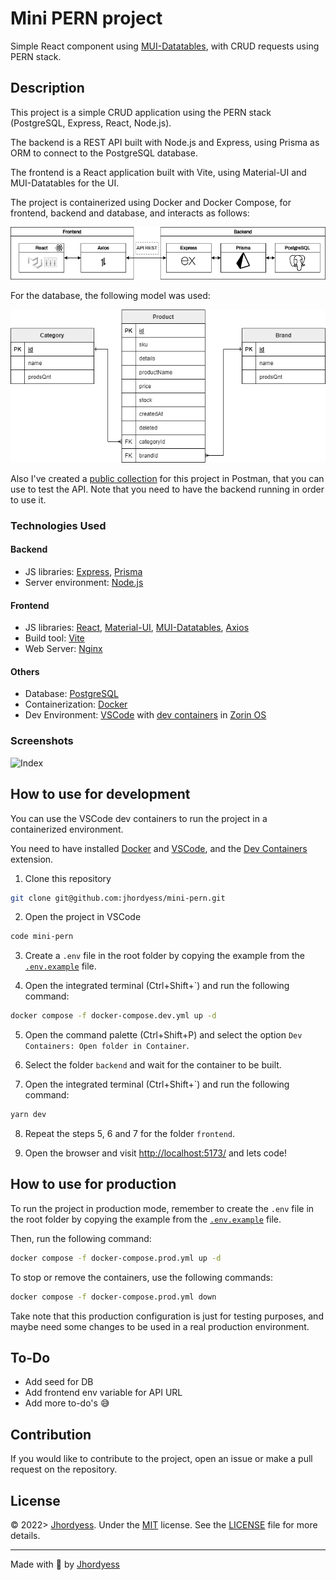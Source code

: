 # Mini PERN project

Simple React component using [MUI-Datatables](https://github.com/gregnb/mui-datatables), with CRUD requests using PERN stack.

## Description

This project is a simple CRUD application using the PERN stack (PostgreSQL, Express, React, Node.js).

The backend is a REST API built with Node.js and Express, using Prisma as ORM to connect to the PostgreSQL database.

The frontend is a React application built with Vite, using Material-UI and MUI-Datatables for the UI.

The project is containerized using Docker and Docker Compose, for frontend, backend and database, and interacts as follows:

![Interaction](./docs/interaction.drawio.png)

For the database, the following model was used:

![Logical model](./docs/logical_model.drawio.png)

Also I've created a [public collection](https://postman.com/jhordyess/workspace/mini-pern/documentation/20955361-cbb1019b-d7d1-4b8d-9b86-384d48f171fa) for this project in Postman, that you can use to test the API. Note that you need to have the backend running in order to use it.

### Technologies Used

#### Backend

- JS libraries: [Express](http://expressjs.com/), [Prisma](https://www.prisma.io/)
- Server environment: [Node.js](https://nodejs.org/en/)

#### Frontend

- JS libraries: [React](https://reactjs.org/), [Material-UI](https://mui.com/), [MUI-Datatables](https://github.com/gregnb/mui-datatables), [Axios](https://axios-http.com/)
- Build tool: [Vite](https://vitejs.dev/)
- Web Server: [Nginx](https://www.nginx.com/)

#### Others

- Database: [PostgreSQL](https://www.postgresql.org/)
- Containerization: [Docker](https://www.docker.com/)
- Dev Environment: [VSCode](https://code.visualstudio.com/) with [dev containers](https://code.visualstudio.com/docs/remote/containers) in [Zorin OS](https://zorinos.com/)

### Screenshots

![Index](https://res.cloudinary.com/jhordyess/image/upload/v1669164609/mini-pern/Screenshot.png)

## How to use for development

You can use the VSCode dev containers to run the project in a containerized environment.

You need to have installed [Docker](https://www.docker.com/) and [VSCode](https://code.visualstudio.com/), and the [Dev Containers](https://marketplace.visualstudio.com/items?itemName=ms-vscode-remote.remote-containers) extension.

1. Clone this repository

```bash
git clone git@github.com:jhordyess/mini-pern.git
```

2. Open the project in VSCode

```bash
code mini-pern
```

3. Create a `.env` file in the root folder by copying the example from the [`.env.example`](./.env.example) file.

4. Open the integrated terminal (Ctrl+Shift+`) and run the following command:

```bash
docker compose -f docker-compose.dev.yml up -d
```

5. Open the command palette (Ctrl+Shift+P) and select the option `Dev Containers: Open folder in Container`.

6. Select the folder `backend` and wait for the container to be built.

7. Open the integrated terminal (Ctrl+Shift+`) and run the following command:

```bash
yarn dev
```

8. Repeat the steps 5, 6 and 7 for the folder `frontend`.

9. Open the browser and visit <http://localhost:5173/> and lets code!

## How to use for production

To run the project in production mode, remember to create the `.env` file in the root folder by copying the example from the [`.env.example`](./.env.example) file.

Then, run the following command:

```bash
docker compose -f docker-compose.prod.yml up -d
```

To stop or remove the containers, use the following commands:

```bash
docker compose -f docker-compose.prod.yml down
```

Take note that this production configuration is just for testing purposes, and maybe need some changes to be used in a real production environment.

## To-Do

- Add seed for DB
- Add frontend env variable for API URL
- Add more to-do's 😅

## Contribution

If you would like to contribute to the project, open an issue or make a pull request on the repository.

## License

© 2022> [Jhordyess](https://github.com/jhordyess). Under the [MIT](https://choosealicense.com/licenses/mit/) license. See the [LICENSE](./LICENSE) file for more details.

---

Made with 💪 by [Jhordyess](https://www.jhordyess.com/)
